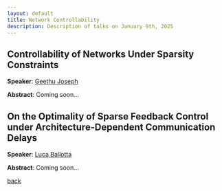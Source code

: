 ```yaml
---
layout: default
title: Network Controllability
description: Description of talks on January 9th, 2025
---
```




## Controllability of Networks Under Sparsity Constraints


**Speaker**: [Geethu Joseph](https://microelectronics.tudelft.nl/People/bio.php?id=794)

**Abstract**: Coming soon...


## On the Optimality of Sparse Feedback Control under Architecture-Dependent Communication Delays


**Speaker**: [Luca Ballotta](https://scholar.google.com/citations?user=0Fv9vH8AAAAJ&hl=it)

**Abstract**: Coming soon...


[back](../index.md#january-9th-2025)

